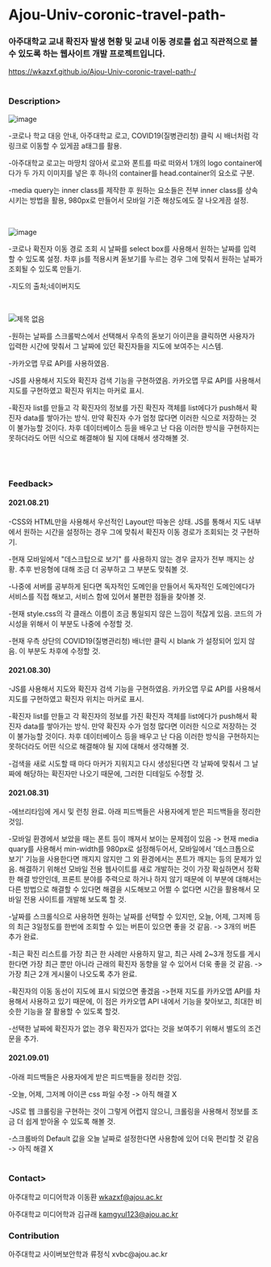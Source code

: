 # Ajou-Univ-coronic-travel-path-

<h3>아주대학교 교내 확진자 발생 현황 및 교내 이동 경로를 쉽고 직관적으로 볼 수 있도록 하는 웹사이트 개발 프로젝트입니다.</h3>

https://wkazxf.github.io/Ajou-Univ-coronic-travel-path-/
<br><br>
<h3>Description></h3>


![image](https://user-images.githubusercontent.com/84431962/130308606-73989357-80bb-44b8-9867-bc9cd5ace276.png)

-코로나 학교 대응 안내, 아주대학교 로고, COVID19(질병관리청) 클릭 시 배너처럼 각 링크로 이동할 수 있게끔 a태그를 활용.

-아주대학교 로고는 마땅치 않아서 로고와 폰트를 따로 떠와서 1개의 logo container에다가 두 가지 이미지를 넣은 후 하나의 container를 head.container의 요소로 구분.

-media query는 inner class를 제작한 후 원하는 요소들은 전부 inner class를 상속시키는 방법을 활용, 980px로 만들어서 모바일 기준 해상도에도 잘 나오게끔 설정.

<br>

![image](https://user-images.githubusercontent.com/84431962/130308609-14b518e5-b8fd-4744-a17d-c91cf29c0594.png)

-코로나 확진자 이동 경로 조회 시 날짜를 select box를 사용해서 원하는 날짜를 입력할 수 있도록 설정. 차후 js를 적용시켜 돋보기를 누르는 경우 그에 맞춰서 원하는 날짜가 조회될 수 있도록 만들기.

-지도의 출처;네이버지도
 
 <br>

 ![제목 없음](https://user-images.githubusercontent.com/84431962/131317330-eb320f39-30cf-477a-87c6-929e960bcc9f.png)
 
-원하는 날짜를 스크롤박스에서 선택해서 우측의 돋보기 아이콘을 클릭하면 사용자가 입력한 시간에 맞춰서 그 날짜에 있던 확진자들을 지도에 보여주는 시스템. 

-카카오맵 무료 API를 사용하였음.

-JS를 사용해서 지도와 확진자 검색 기능을 구현하였음. 카카오맵 무료 API를 사용해서 지도를 구현하였고 확진자 위치는 마커로 표시.

-확진자 list를 만들고 각 확진자의 정보를 가진 확진자 객체를 list에다가 push해서 확진자 data를 쌓아가는 방식. 만약 확진자 수가 엄청 많다면 이러한 식으로 저장하는 것이 불가능할 것이다. 차후 데이터베이스 등을 배우고 난 다음 이러한 방식을 구현하지는 못하더라도 어떤 식으로 해결해야 될 지에 대해서 생각해볼 것.


 <br><br>
 
<h3>Feedback></h3>


<h4>2021.08.21)</h4> 
-CSS와 HTML만을 사용해서 우선적인 Layout만 따놓은 상태. JS를 통해서 지도 내부에서 원하는 시간을 설정하는 경우 그에 맞춰서 확진자 이동 경로가 조회되는 것 구현하기.

-현재 모바일에서 "데스크탑으로 보기" 를 사용하지 않는 경우 글자가 전부 깨지는 상황. 추후 반응형에 대해 조금 더 공부하고 그 부분도 맞춰볼 것.

-나중에 서버를 공부하게 된다면 독자적인 도메인을 만들어서 독자적인 도메인에다가 서비스를 직접 해보고, 서비스 함에 있어서 불편한 점들을 찾아볼 것.

-현재 style.css의 각 클래스 이름이 조금 통일되지 않은 느낌이 적잖게 있음. 코드의 가시성을 위해서 이 부분도 나중에 수정할 것.

-현재 우측 상단의 COVID19(질병관리청) 배너만 클릭 시 blank 가 설정되어 있지 않음. 이 부분도 차후에 수정할 것.
<br>
<h4>2021.08.30)</h4>
-JS를 사용해서 지도와 확진자 검색 기능을 구현하였음. 카카오맵 무료 API를 사용해서 지도를 구현하였고 확진자 위치는 마커로 표시.

-확진자 list를 만들고 각 확진자의 정보를 가진 확진자 객체를 list에다가 push해서 확진자 data를 쌓아가는 방식. 만약 확진자 수가 엄청 많다면 이러한 식으로 저장하는 것이 불가능할 것이다. 차후 데이터베이스 등을 배우고 난 다음 이러한 방식을 구현하지는 못하더라도 어떤 식으로 해결해야 될 지에 대해서 생각해볼 것.

-검색을 새로 시도할 때 마다 마커가 지워지고 다시 생성된다면 각 날짜에 맞춰서 그 날짜에 해당하는 확진자만 나오기 때문에, 그러한 디테일도 수정할 것.

<h4>2021.08.31)</h4>
-에브리타임에 게시 및 런칭 완료. 아래 피드백들은 사용자에게 받은 피드백들을 정리한 것임.

-모바일 환경에서 보았을 때는 폰트 등이 깨져서 보이는 문제점이 있음 -> 현재 media quary를 사용해서 min-width를 980px로 설정해두어서, 모바일에서 '데스크톱으로 보기' 기능을 사용한다면 깨지지 않지만 그 외 환경에서는 폰트가 깨지는 등의 문제가 있음. 해결하기 위해선 모바일 전용 웹사이트를 새로 개발하는 것이 가장 확실하면서 정확한 해결 방안인데, 프론트 분야를 주력으로 하거나 하지 않기 때문에 이 부분에 대해서는 다른 방법으로 해결할 수 있다면 해결을 시도해보고 어쩔 수 없다면 시간을 활용해서 모바일 전용 사이트를 개발해 보도록 할 것.

-날짜를 스크롤식으로 사용하면 원하는 날짜를 선택할 수 있지만, 오늘, 어제, 그저께 등의 최근 3일정도를 한번에 조회할 수 있는 버튼이 있으면 좋을 것 같음. -> 3개의 버튼 추가 완료.

-최근 확진 리스트를 가장 최근 한 사례만 사용하지 말고, 최근 사례 2~3개 정도를 게시한다면 가장 최근 뿐만 아니라 근래의 확진자 동향을 알 수 있어서 더욱 좋을 것 같음. -> 가장 최근 2개 게시물이 나오도록 추가 완료.

-확진자의 이동 동선이 지도에 표시 되었으면 좋겠음 ->현재 지도를 카카오맵 API를 차용해서 사용하고 있기 때문에, 이 점은 카카오맵 API 내에서 기능을 찾아보고, 최대한 비슷한 기능을 잘 활용할 수 있도록 할것.
 
-선택한 날짜에 확진자가 없는 경우 확진자가 없다는 것을 보여주기 위해서 별도의 조건문을 추가.

<h4>2021.09.01)</h4>
-아래 피드백들은 사용자에게 받은 피드백들을 정리한 것임.

-오늘, 어제, 그저께 아이콘 css 파일 수정 -> 아직 해결 X

-JS로 웹 크롤링을 구현하는 것이 그렇게 어렵지 않으니, 크롤링을 사용해서 정보를 조금 더 쉽게 받아올 수 있도록 해볼 것.

-스크롤바의 Default 값을 오늘 날짜로 설정한다면 사용함에 있어 더욱 편리할 것 같음 -> 아직 해결 X
 <br><br>
 
<h3>Contact></h3>

아주대학교 미디어학과 이동환 wkazxf@ajou.ac.kr 

아주대학교 미디어학과 김규래 kamgyul123@ajou.ac.kr

<h3>Contribution</h3>
아주대학교 사이버보안학과 류정식 xvbc@ajou.ac.kr